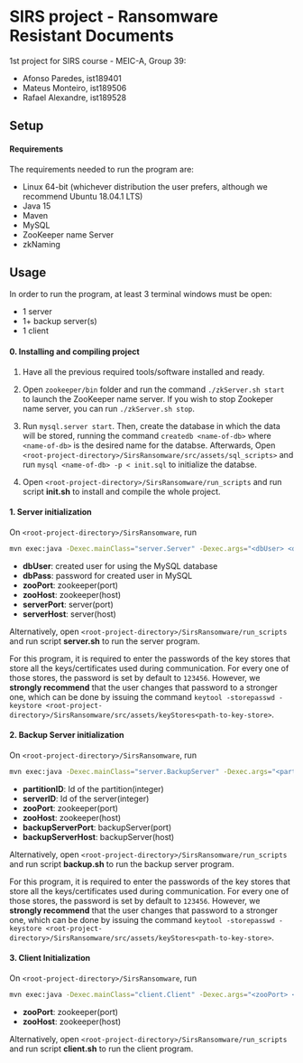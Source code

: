 # SIRS project - Ransomware Resistant Documents
1st project for SIRS course - MEIC-A, Group 39:
- Afonso Paredes, ist189401
- Mateus Monteiro, ist189506
- Rafael Alexandre, ist189528

## Setup

#### Requirements

The requirements needed to run the program are:
- Linux 64-bit (whichever distribution the user prefers, although we recommend Ubuntu 18.04.1 LTS)
- Java 15
- Maven
- MySQL 
- ZooKeeper name Server
- zkNaming


## Usage

In order to run the program, at least 3 terminal windows must be open:
- 1 server
- 1+ backup server(s)
- 1 client

#### 0. Installing and compiling project 

1. Have all the previous required tools/software installed and ready.

2. Open `zookeeper/bin` folder and run the command `./zkServer.sh start` to launch the ZooKeeper name server. If you wish to stop Zookeper name server, you can run `./zkServer.sh stop`.

3. Run `mysql.server start`. Then, create the database in which the data will be stored, running the command `createdb <name-of-db>` where `<name-of-db>` is the desired name for the databse. Afterwards, Open `<root-project-directory>/SirsRansomware/src/assets/sql_scripts>` and run `mysql <name-of-db> -p < init.sql` to initialize the databse.

4. Open `<root-project-directory>/SirsRansomware/run_scripts` and run script **init.sh** to install and compile the whole project.

#### 1. Server initialization

On `<root-project-directory>/SirsRansomware`, run 

```bash
mvn exec:java -Dexec.mainClass="server.Server" -Dexec.args="<dbUser> <dbPass> <zooPort> <zooHost> <serverPort> <serverHost>" 
```

- **dbUser**: created user for using the MySQL database
- **dbPass**: password for created user in MySQL
- **zooPort**: zookeeper(port)
- **zooHost**: zookeeper(host)
- **serverPort**: server(port)
- **serverHost**: server(host)

Alternatively, open `<root-project-directory>/SirsRansomware/run_scripts` and run script **server.sh** to run the server program.

For this program, it is required to enter the passwords of the key stores that store all the keys/certificates used during communication.
For every one of those stores, the password is set by default to `123456`. However, we **strongly recommend** that the user changes that password to a stronger one, which can be done by issuing the command `keytool -storepasswd -keystore <root-project-directory>/SirsRansomware/src/assets/keyStores<path-to-key-store>`.

#### 2. Backup Server initialization

On `<root-project-directory>/SirsRansomware`, run 

```bash
mvn exec:java -Dexec.mainClass="server.BackupServer" -Dexec.args="<partitionID> <serverID> <zooPort> <zooHost> <backupServerPort> <backupServerHost>" 
```

- **partitionID**: Id of the partition(integer)
- **serverID**: Id of the server(integer)
- **zooPort**: zookeeper(port)
- **zooHost**: zookeeper(host)
- **backupServerPort**: backupServer(port)
- **backupServerHost**: backupServer(host)

Alternatively, open `<root-project-directory>/SirsRansomware/run_scripts` and run script **backup.sh** to run the backup server program.

For this program, it is required to enter the passwords of the key stores that store all the keys/certificates used during communication.
For every one of those stores, the password is set by default to `123456`. However, we **strongly recommend** that the user changes that password to a stronger one, which can be done by issuing the command `keytool -storepasswd -keystore <root-project-directory>/SirsRansomware/src/assets/keyStores<path-to-key-store>`.


#### 3. Client Initialization

On `<root-project-directory>/SirsRansomware`, run 
```bash
mvn exec:java -Dexec.mainClass="client.Client" -Dexec.args="<zooPort> <zooHost>" 
```

- **zooPort**: zookeeper(port)
- **zooHost**: zookeeper(host)

Alternatively, open `<root-project-directory>/SirsRansomware/run_scripts` and run script **client.sh** to run the client program.


